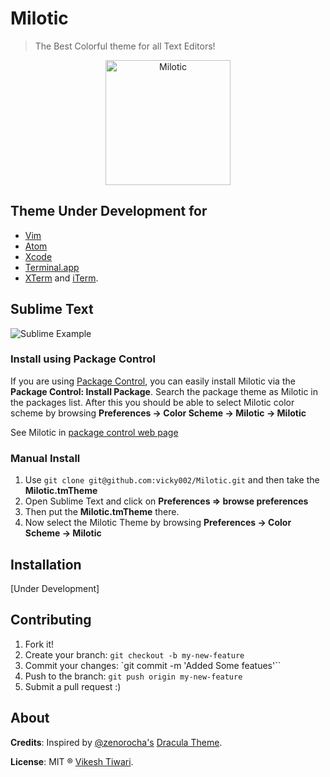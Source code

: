 # Milotic

> The Best Colorful theme for all Text Editors!


<p align="center">
   <img align="centre" src="https://raw.githubusercontent.com/vicky002/Milotic/master/images/Milotic.png" alt="Milotic" width="200px" height="200px"/>
</p>



## Theme Under Development for

- [Vim](http://www.vim.org/)
- [Atom](https://atom.io/)
- [Xcode](https://developer.apple.com/xcode/)
- [Terminal.app](http://en.wikipedia.org/wiki/Terminal_%28OS_X%29)
- [XTerm](https://en.wikipedia.org/wiki/Xterm) and [iTerm](http://www.iterm2.com/).


## Sublime Text

![Sublime Example](https://raw.githubusercontent.com/vicky002/Milotic/master/images/sublime.png)

### Install using Package Control

If you are using [Package Control](https://sublime.wbond.net/), you can easily
install Milotic via the **Package Control: Install Package**. Search the package theme as
Milotic in the packages list. After this you should be able to select Milotic color scheme
by browsing **Preferences -> Color Scheme -> Milotic -> Milotic**

See Milotic in [package control web page](https://packagecontrol.io/packages/Milotic)



### Manual Install
1. Use `git clone git@github.com:vicky002/Milotic.git` and then take the **Milotic.tmTheme**
2. Open Sublime Text and click on **Preferences => browse preferences** 
3. Then put the **Milotic.tmTheme** there. 
4. Now select the Milotic Theme by browsing **Preferences -> Color Scheme -> Milotic**

## Installation

[Under Development]



## Contributing

1. Fork it!
2. Create your branch: `git checkout -b my-new-feature`
3. Commit your changes: `git commit -m 'Added Some featues'``
4. Push to the branch: 	`git push origin my-new-feature`
5. Submit a pull request :)

## About

**Credits**: Inspired by [@zenorocha's](https://twitter.com/zenorocha) [Dracula Theme](https://github.com/zenorocha/dracula-theme).

**License**: MIT ® [Vikesh Tiwari](https://github.com/vicky002/Milotic/blob/master/LICENSE).
